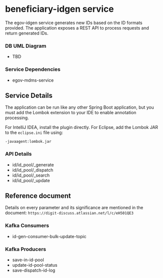 # beneficiary-idgen service

The egov-idgen service generates new IDs based on the ID formats provided. The application exposes a REST API to process requests and return generated IDs.

### DB UML Diagram

- TBD

### Service Dependencies

- egov-mdms-service


## Service Details

The application can be run like any other Spring Boot application, but you must add the Lombok extension to your IDE to enable annotation processing.

For IntelliJ IDEA, install the plugin directly. For Eclipse, add the Lombok JAR to the `eclipse.ini` file using:

```
-javaagent:lombok.jar
```

### API Details

- id/id_pool/_generate
- id/id_pool/_dispatch
- id/id_pool/_search
- id/id_pool/_update

## Reference document

Details on every parameter and its significance are mentioned in the document: `https://digit-discuss.atlassian.net/l/c/eH501QE3`


### Kafka Consumers

- id-gen-consumer-bulk-update-topic

### Kafka Producers

- save-in-id-pool
- update-id-pool-status
- save-dispatch-id-log